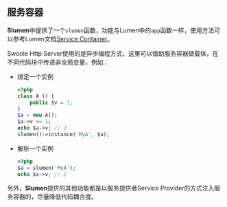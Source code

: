 ## 服务容器

**Slumen**中提供了一个`slumen`函数，功能与Lumen中的`app`函数一样，使用方法可以参考Lumen文档[Service Container](https://lumen.laravel.com/docs/container)。

Swoole Http Server使用的是异步编程方式，这里可以借助服务容器做载体，在不同代码块中传递非全局变量，例如：

* 绑定一个实例

    ```php
    <?php
    class A () {
        public $v = 1;
    }
    $a = new A();
    $a->v += 1;
    echo $a->v; // 2
    slumen()->instance('MyA', $a);
    ```

* 解析一个实例

    ```php
    <?php
    $a = slumen('MyA');
    echo $a->v; // 2
    ```

另外，**Slumen**提供的其他功能都是以服务提供者Service Provider的方式注入服务容器的，尽量降低代码耦合度。
